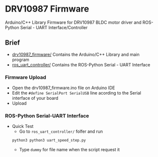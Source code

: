 # DRV10987 Firmware
Arduino/C++ Library Firmware for DRV10987 BLDC motor driver
and ROS-Python Serial - UART Interface/Controller

## Brief

* [drv10987_firmware/](#firmware) Contains the Arduino/C++ Library and main program
* [ros_uart_controller/](#controller) Contains the ROS-Python Serial - UART Interface

### Firmware Upload
* Open the drv10987_firmware.ino file on Arduino IDE
* Edit the `#define SerialPort SerialUSB` line acording to the Serial interface of your board
* Upload

### ROS-Python Serial-UART Interface
* Quick Test
	* Go to `ros_uart_controller/` folfer and run
	```python
	python3 python3 uart_speed_step.py
	```
	* Type `dummy` for file name when the script request it 